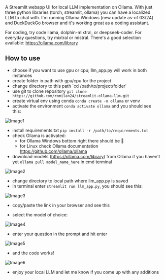 A Streamlit webapp UI for local LLM implementation on Ollama.  With just three python libraries (torch, streamlit, ollama) you can have a localized LLM to chat with.  I'm running Ollama Windows (new update as-of 03/24) and DuckDuckGo browser and it's working great as a coding assistant.  

For coding, try code llama, dolphin-mixtral, or deepseek-coder.  For everyday questions, try mixtral or mistral.  There's a good selection available:  https://ollama.com/library

## How to use
- choose if you want to use gpu or cpu; llm_app.py will work in both instances
- create folder in path with gpu/cpu for the project
- change directory to this path `cd /path/to/project/folder'
- use git to clone repository `git clone https://github.com/romilan24/streamlit-ollama-llm.git`
- create virtual env using conda `conda create -n ollama` or venv
- activate the environment `conda activate ollama` and you should see this:

 ![Image1](https://github.com/romilan24/streamlit-ollama-llm/blob/main/img/conda.JPG)

- install requirements.txt `pip install -r /path/to/requirements.txt`
- check Ollama is activated:
    - for Ollama Windows bottom right there should be 🦙
    - for Linux check Ollama documentation https://github.com/ollama/ollama
- download models (https://ollama.com/library) from Ollama if you haven't yet `ollama pull model_name_here` in cmd terminal

![Image2](https://github.com/romilan24/streamlit-ollama-llm/blob/main/img/ollama_pull.JPG)

- change directory to local path where llm_app.py is saved
- in terminal enter `streamlit run llm_app.py`, you should see this:

![Image3](https://github.com/romilan24/streamlit-ollama-llm/blob/main/img/run_streamlit.JPG)

- copy/paste the link in your browser and see this

- select the model of choice:
  
![Image4](https://github.com/romilan24/streamlit-ollama-llm/blob/main/img/streamlit_model.JPG)

- enter your question in the prompt and hit enter
  
![Image5](https://github.com/romilan24/streamlit-ollama-llm/blob/main/img/integer_sum.JPG)

- and the code works!

![Image6](https://github.com/romilan24/streamlit-ollama-llm/blob/main/img/it_works.JPG)

- enjoy your local LLM and let me know if you come up with any additions
